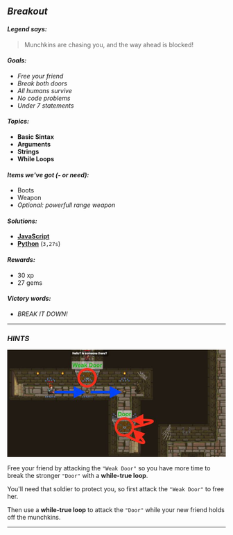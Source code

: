 ## _Breakout_

#### _Legend says:_
> Munchkins are chasing you, and the way ahead is blocked!

#### _Goals:_
+ _Free your friend_
+ _Break both doors_
+ _All humans survive_
+ _No code problems_
+ _Under 7 statements_

#### _Topics:_
+ **Basic Sintax**
+ **Arguments**
+ **Strings**
+ **While Loops**

#### _Items we've got (- or need):_
+ Boots
+ Weapon
+ _Optional: powerfull range weapon_

#### _Solutions:_
+ **[JavaScript](breakout.js)**
+ **[Python](breakout.py)** (`3,27s`)

#### _Rewards:_
+ 30 xp
+ 27 gems

#### _Victory words:_
+ _BREAK IT DOWN!_

___

### _HINTS_

![](img/breakout.jpeg)

Free your friend by attacking the `"Weak Door"` so you have more time to break the stronger `"Door"` with a **while-true loop**.

You'll need that soldier to protect you, so first attack the `"Weak Door"` to free her.

Then use a **while-true loop** to attack the `"Door"` while your new friend holds off the munchkins.

___
